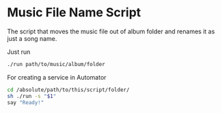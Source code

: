 # Music File Name Script

The script that moves the music file out of album folder and renames it as just a song name.

Just run
```bash
./run path/to/music/album/folder
```

For creating a service in Automator
```bash
cd /absolute/path/to/this/script/folder/
sh ./run -s "$1"
say "Ready!"
```

